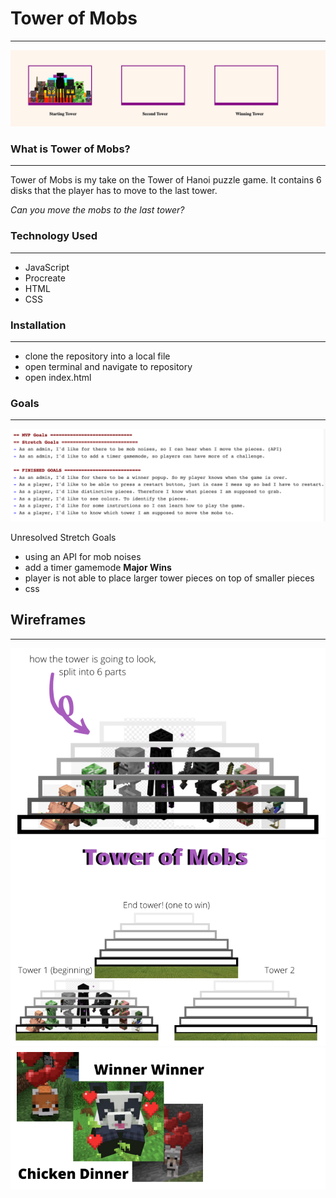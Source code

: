 # Tower of Mobs

---

![towerPreview](/photos/towerScreenShot.png)

### What is Tower of Mobs?

---

Tower of Mobs is my take on the Tower of Hanoi puzzle game. It contains 6 disks that the player has to move to the last tower.

_Can you move the mobs to the last tower?_

### Technology Used

---

- JavaScript
- Procreate
- HTML
- CSS

### Installation

---

- clone the repository into a local file
- open terminal and navigate to repository
- open index.html

### Goals

---

![MVP and Stretch Goals](/photos/goalsScreenShot.png)

Unresolved Stretch Goals

- using an API for mob noises
- add a timer gamemode
  **Major Wins**
- player is not able to place larger tower pieces on top of smaller pieces
- css

## Wireframes

---

![UserStoryOne](/photos/uS1.png)
![UserStoryTwo](/photos/uS2.png)
![UserStoryThree](/photos/uS3.png)
